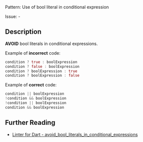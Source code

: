 Pattern: Use of bool literal in conditional expression

Issue: -

## Description

**AVOID** bool literals in conditional expressions.

Example of **incorrect** code:
```dart
condition ? true : boolExpression
condition ? false : boolExpression
condition ? boolExpression : true
condition ? boolExpression : false
```

Example of **correct** code:
```dart
condition || boolExpression
!condition && boolExpression
!condition || boolExpression
condition && boolExpression
```

## Further Reading

* [Linter for Dart - avoid_bool_literals_in_conditional_expressions](https://dart.dev/tools/linter-rules/avoid_bool_literals_in_conditional_expressions)